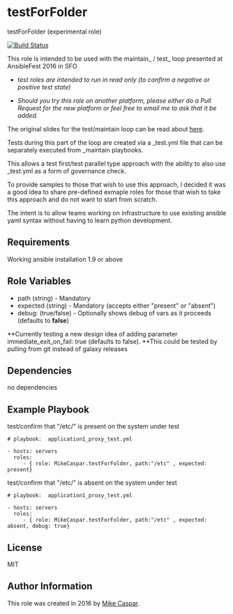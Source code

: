 testForFolder
=============================

testForFolder (experimental role)


[![Build Status](https://travis-ci.org/MikeCaspar/testForFolder.svg?branch=master)](https://travis-ci.org/MikeCaspar/testForFolder)


This role is intended to be used with the maintain_ / test_ loop presented at AnsibleFest 2016 in SFO

- *test roles are intended to run in read only (to confirm a negative or positive test state)*

- *Should you try this role on another platform, please either do a Pull Request for the new platform or feel free to email me to ask that it be added.*


The original slides for the test/maintain loop can be read about [here](http://www.slideshare.net/MikeCaspar/testing-for-infrastructure-as-code-for-ansiblefest-2016-64540514).

Tests during this part of the loop are created via a _test.yml file that can be separately executed from _maintain playbooks.

This allows a test first/test parallel type approach with the ability to also use _test.yml as a form of governance check.

To provide samples to those that wish to use this approach, I decided it was a good idea to share pre-defined exmaple roles for those that wish to take this approach and do not want to start from scratch.

The intent is to allow teams working on infrastructure to use existing ansible yaml syntax without having to learn python development.

Requirements
------------

Working ansible installation 1.9 or above

Role Variables
--------------

* path (string) - Mandatory
* expected (string) - Mandatory  (accepts either "present" or "absent")
* debug: (true/false) - Optionally shows debug of vars as it proceeds (defaults to **false**)
 
**Currently testing a new design idea of adding parameter immediate_exit_on_fail: true (defaults to false).
**This could be tested by pulling from git instead of galaxy releases
 
Dependencies
------------

no dependencies

Example Playbook
----------------

test/confirm that "/etc/" is present on the system under test


    # playbook:  application1_proxy_test.yml
    
    - hosts: servers
      roles:
         - { role: MikeCaspar.testForFolder, path:"/etc" , expected: present}
     
 test/confirm that "/etc/" is absent on the system under test

    # playbook:  application1_proxy_test.yml
    
    - hosts: servers
      roles:
         - { role: MikeCaspar.testForFolder, path:"/etc" , expected: absent, debug: true}
    
         
## License

MIT

## Author Information

This role was created in 2016 by [Mike Caspar](http://www.caspar.com/).
